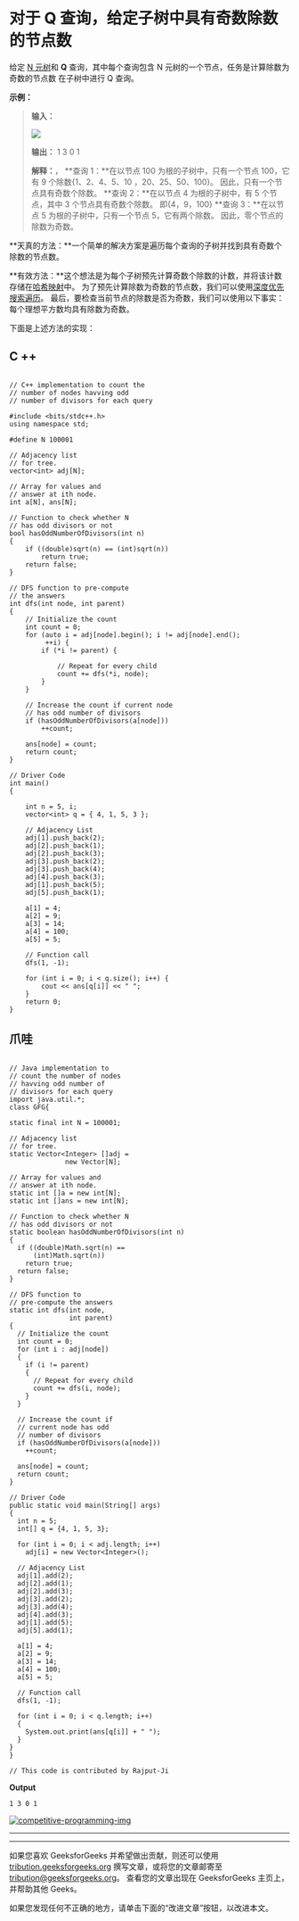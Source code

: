 # 对于 Q 查询，给定子树中具有奇数除数的节点数

给定 [N 元树](https://www.geeksforgeeks.org/generic-treesn-array-trees/)和 **Q** 查询，其中每个查询包含 N 元树的一个节点，任务是计算除数为奇数的节点数 在子树中进行 Q 查询。

**示例：**

> **输入：**
> 
> [![](img/91c19f8043342eb1c8eb1dea797a5086.png)](https://media.geeksforgeeks.org/wp-content/uploads/20200520193134/some.jpg)
> 
> **输出：** 1 3 0 1
> 
> **解释：**，
> **查询 1：**在以节点 100 为根的子树中，只有一个节点 100，它有 9 个除数{1、2、4、5、10 ，20、25、50、100}。 因此，只有一个节点具有奇数个除数。
> **查询 2：**在以节点 4 为根的子树中，有 5 个节点，其中 3 个节点具有奇数个除数。 即{4，9，100}
> **查询 3：**在以节点 5 为根的子树中，只有一个节点 5，它有两个除数。 因此，零个节点的除数为奇数。

**天真的方法：**一个简单的解决方案是遍历每个查询的子树并找到具有奇数个除数的节点数。

**有效方法：**这个想法是为每个子树预先计算奇数个除数的计数，并将该计数存储在[哈希映射](https://www.geeksforgeeks.org/hashing-data-structure/)中。 为了预先计算除数为奇数的节点数，我们可以使用[深度优先搜索遍历](https://www.geeksforgeeks.org/depth-first-search-or-dfs-for-a-graph/)。 最后，要检查当前节点的除数是否为奇数，我们可以使用以下事实：每个理想平方数均具有除数为奇数。

下面是上述方法的实现：

## C ++

```

// C++ implementation to count the
// number of nodes havving odd
// number of divisors for each query

#include <bits/stdc++.h>
using namespace std;

#define N 100001

// Adjacency list
// for tree.
vector<int> adj[N];

// Array for values and
// answer at ith node.
int a[N], ans[N];

// Function to check whether N
// has odd divisors or not
bool hasOddNumberOfDivisors(int n)
{
    if ((double)sqrt(n) == (int)sqrt(n))
        return true;
    return false;
}

// DFS function to pre-compute
// the answers
int dfs(int node, int parent)
{
    // Initialize the count
    int count = 0;
    for (auto i = adj[node].begin(); i != adj[node].end();
         ++i) {
        if (*i != parent) {

            // Repeat for every child
            count += dfs(*i, node);
        }
    }

    // Increase the count if current node
    // has odd number of divisors
    if (hasOddNumberOfDivisors(a[node]))
        ++count;

    ans[node] = count;
    return count;
}

// Driver Code
int main()
{

    int n = 5, i;
    vector<int> q = { 4, 1, 5, 3 };

    // Adjacency List
    adj[1].push_back(2);
    adj[2].push_back(1);
    adj[2].push_back(3);
    adj[3].push_back(2);
    adj[3].push_back(4);
    adj[4].push_back(3);
    adj[1].push_back(5);
    adj[5].push_back(1);

    a[1] = 4;
    a[2] = 9;
    a[3] = 14;
    a[4] = 100;
    a[5] = 5;

    // Function call
    dfs(1, -1);

    for (int i = 0; i < q.size(); i++) {
        cout << ans[q[i]] << " ";
    }
    return 0;
}

```

## 爪哇

```

// Java implementation to 
// count the number of nodes 
// havving odd number of 
// divisors for each query
import java.util.*;
class GFG{

static final int N = 100001;

// Adjacency list
// for tree.
static Vector<Integer> []adj = 
              new Vector[N];

// Array for values and
// answer at ith node.
static int []a = new int[N];
static int []ans = new int[N];

// Function to check whether N
// has odd divisors or not
static boolean hasOddNumberOfDivisors(int n)
{
  if ((double)Math.sqrt(n) == 
      (int)Math.sqrt(n))
    return true;
  return false;
}

// DFS function to 
// pre-compute the answers
static int dfs(int node, 
               int parent)
{
  // Initialize the count
  int count = 0;
  for (int i : adj[node]) 
  {
    if (i != parent) 
    {
      // Repeat for every child
      count += dfs(i, node);
    }
  }

  // Increase the count if 
  // current node has odd 
  // number of divisors
  if (hasOddNumberOfDivisors(a[node]))
    ++count;

  ans[node] = count;
  return count;
}

// Driver Code
public static void main(String[] args)
{
  int n = 5;
  int[] q = {4, 1, 5, 3};

  for (int i = 0; i < adj.length; i++)
    adj[i] = new Vector<Integer>();

  // Adjacency List
  adj[1].add(2);
  adj[2].add(1);
  adj[2].add(3);
  adj[3].add(2);
  adj[3].add(4);
  adj[4].add(3);
  adj[1].add(5);
  adj[5].add(1);

  a[1] = 4;
  a[2] = 9;
  a[3] = 14;
  a[4] = 100;
  a[5] = 5;

  // Function call
  dfs(1, -1);

  for (int i = 0; i < q.length; i++) 
  {
    System.out.print(ans[q[i]] + " ");
  }
}
}

// This code is contributed by Rajput-Ji

```

**Output**

```
1 3 0 1 

```

[![competitive-programming-img](img/5211864e7e7a28eeeb039fa5d6073a24.png)](https://practice.geeksforgeeks.org/courses/competitive-programming-live?utm_source=geeksforgeeks&utm_medium=article&utm_campaign=gfg_article_cp)

* * *

* * *

如果您喜欢 GeeksforGeeks 并希望做出贡献，则还可以使用 [tribution.geeksforgeeks.org](https://contribute.geeksforgeeks.org/) 撰写文章，或将您的文章邮寄至 tribution@geeksforgeeks.org。 查看您的文章出现在 GeeksforGeeks 主页上，并帮助其他 Geeks。

如果您发现任何不正确的地方，请单击下面的“改进文章”按钮，以改进本文。